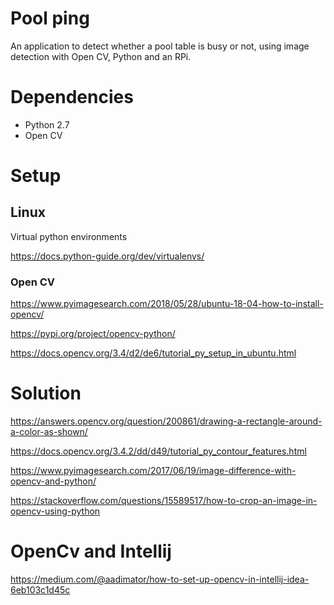 # Pool ping

An application to detect whether a pool table is busy or not, using image detection with Open CV, Python and an RPi.

# Dependencies

- Python 2.7
- Open CV

# Setup

## Linux

Virtual python environments

<https://docs.python-guide.org/dev/virtualenvs/>

### Open CV

<https://www.pyimagesearch.com/2018/05/28/ubuntu-18-04-how-to-install-opencv/>


<https://pypi.org/project/opencv-python/>

<https://docs.opencv.org/3.4/d2/de6/tutorial_py_setup_in_ubuntu.html>


# Solution

<https://answers.opencv.org/question/200861/drawing-a-rectangle-around-a-color-as-shown/>

<https://docs.opencv.org/3.4.2/dd/d49/tutorial_py_contour_features.html>

<https://www.pyimagesearch.com/2017/06/19/image-difference-with-opencv-and-python/>

<https://stackoverflow.com/questions/15589517/how-to-crop-an-image-in-opencv-using-python>

# OpenCv and Intellij

<https://medium.com/@aadimator/how-to-set-up-opencv-in-intellij-idea-6eb103c1d45c>